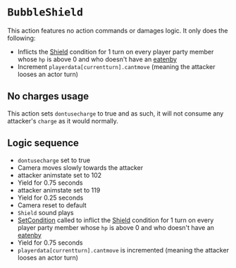 # `BubbleShield`

This action features no action commands or damages logic. It only does the following:

- Inflicts the [Shield](../../Actors%20states/BattleCondition/Shield.md) condition for 1 turn on every player party member whose `hp` is above 0 and who doesn't have an [eatenby](../../Actors%20states/BattleCondition/Eaten.md#eatenby-influences)
- Increment `playerdata[currentturn].cantmove` (meaning the attacker looses an actor turn)

## No charges usage
This action sets `dontusecharge` to true and as such, it will not consume any attacker's `charge` as it would normally.

## Logic sequence

- `dontusecharge` set to true
- Camera moves slowly towards the attacker
- attacker animstate set to 102
- Yield for 0.75 seconds
- attacker animstate set to 119
- Yield for 0.25 seconds
- Camera reset to default
- `Shield` sound plays
- [SetCondition](../../Actors%20states/Conditions%20methods/SetCondition.md) called to inflict the [Shield](../../Actors%20states/BattleCondition/Shield.md) condition for 1 turn on every player party member whose `hp` is above 0 and who doesn't have an [eatenby](../../Actors%20states/BattleCondition/Eaten.md#eatenby-influences)
- Yield for 0.75 seconds
- `playerdata[currentturn].cantmove` is incremented (meaning the attacker looses an actor turn)
